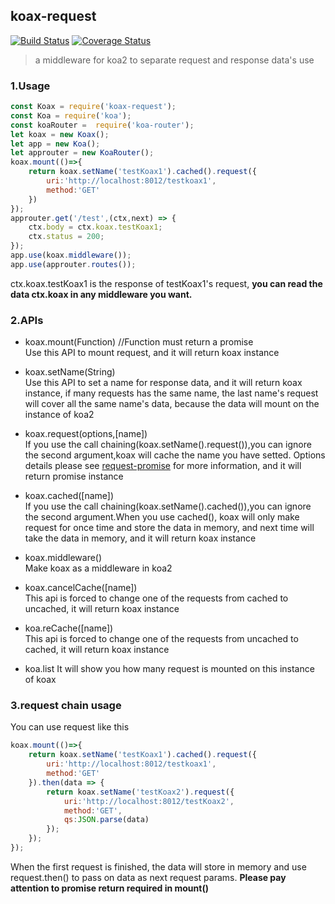 ## koax-request
[![Build Status](https://travis-ci.org/xtx1130/koax-request.svg?branch=master)](https://travis-ci.org/xtx1130/koax-request)
[![Coverage Status](https://coveralls.io/repos/github/xtx1130/koax-request/badge.svg?branch=master)](https://coveralls.io/github/xtx1130/koax-request?branch=master)  
> a middleware for koa2 to separate request and response data's use

### 1.Usage

```js
const Koax = require('koax-request');
const Koa = require('koa');
const koaRouter =  require('koa-router');
let koax = new Koax();
let app = new Koa();
let approuter = new KoaRouter();
koax.mount(()=>{
	return koax.setName('testKoax1').cached().request({
		uri:'http://localhost:8012/testkoax1',
		method:'GET'
	})
});
approuter.get('/test',(ctx,next) => {
	ctx.body = ctx.koax.testKoax1;
	ctx.status = 200;
});
app.use(koax.middleware());
app.use(approuter.routes());
```
ctx.koax.testKoax1 is the response of testKoax1's request, <b>you can read the data ctx.koax in any middleware you want.</b>

### 2.APIs

+ koax.mount(Function) //Function must return a promise  
Use this API to mount request, and it will return koax instance

+ koax.setName(String)  
Use this API to set a name for response data, and it will return koax instance, if many requests has the same name, the last name's request will cover all the same name's data, because the data will mount on the instance of koa2

+ koax.request(options,[name])  
If you use the call chaining(koax.setName().request()),you can ignore the second argument,koax will cache the name you have setted.
Options details please see [request-promise](https://github.com/request/request-promise) for more information, and it will return promise instance

+ koax.cached([name])  
If you use the call chaining(koax.setName().cached()),you can ignore the second argument.When you use cached(), koax will only make request for once time and store the data in memory, and next time will take the data in memory, and it will return koax instance

+ koax.middleware()  
Make koax as a middleware in koa2

+ koax.cancelCache([name])  
This api is forced to change one of the requests from cached to uncached, it will return koax instance

+ koa.reCache([name])  
This api is forced to change one of the requests from uncached to cached, it will return koax instance

+ koa.list
It will show you how many request is mounted on this instance of koax

### 3.request chain usage

You can use request like this
```js
koax.mount(()=>{
	return koax.setName('testKoax1').cached().request({
		uri:'http://localhost:8012/testkoax1',
		method:'GET'
	}).then(data => {
		return koax.setName('testKoax2').request({
			uri:'http://localhost:8012/testKoax2',
			method:'GET',
			qs:JSON.parse(data)
		});
	});
});
```
When the first request is finished, the data will store in memory and use request.then() to pass on data as next request params. <b>Please pay attention to promise return required in mount()</b>
